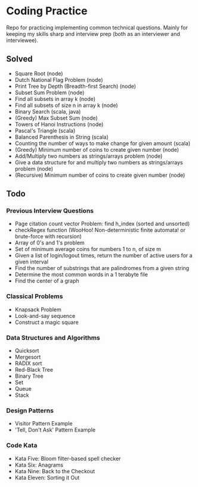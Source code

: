 # Coding Practice

Repo for practicing implementing common technical questions. Mainly for keeping my skills sharp and interview prep (both as an interviewer and interviewee).

## Solved

* Square Root (node)
* Dutch National Flag Problem (node)
* Print Tree by Depth (Breadth-first Search) (node)
* Subset Sum Problem (node)
* Find all subsets in array k (node)
* Find all subsets of size n in array k (node)
* Binary Search (scala, java)
* (Greedy) Max Subset Sum (node)
* Towers of Hanoi Instructions (node)
* Pascal's Triangle (scala)
* Balanced Parenthesis in String (scala)
* Counting the number of ways to make change for given amount (scala)
* (Greedy) Minimum number of coins to create given number (node)
* Add/Multiply two numbers as strings/arrays problem (node)
* Give a data structure for and multiply two numbers as strings/arrays problem (node)
* (Recursive) Minimum number of coins to create given number (node)

## Todo

### Previous Interview Questions

* Page citation count vector Problem: find h_index (sorted and unsorted)
* checkRegex function (WooHoo! Non-deterministic finite automata! or brute-force with recursion)
* Array of 0's and 1's problem
* Set of minimum average coins for numbers 1 to n, of size m
* Given a list of login/logout times, return the number of active users for a given interval
* Find the number of substrings that are palindromes from a given string
* Determine the most common words in a 1 terabyte file
* Find the center of a graph

### Classical Problems

* Knapsack Problem
* Look-and-say sequence
* Construct a magic square

### Data Structures and Algorithms

* Quicksort
* Mergesort
* RADIX sort
* Red-Black Tree
* Binary Tree
* Set
* Queue
* Stack

### Design Patterns

* Visitor Pattern Example
* 'Tell, Don't Ask' Pattern Example

### Code Kata

* Kata Five: Bloom filter-based spell checker
* Kata Six: Anagrams
* Kata Nine: Back to the Checkout
* Kata Eleven: Sorting it Out

